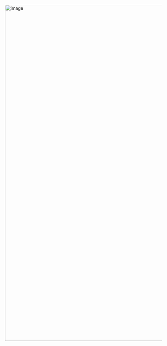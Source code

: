 <img width="1920" height="1080" alt="image" src="https://github.com/user-attachments/assets/333a4161-ac40-470b-990e-bd026b8794d8" />
